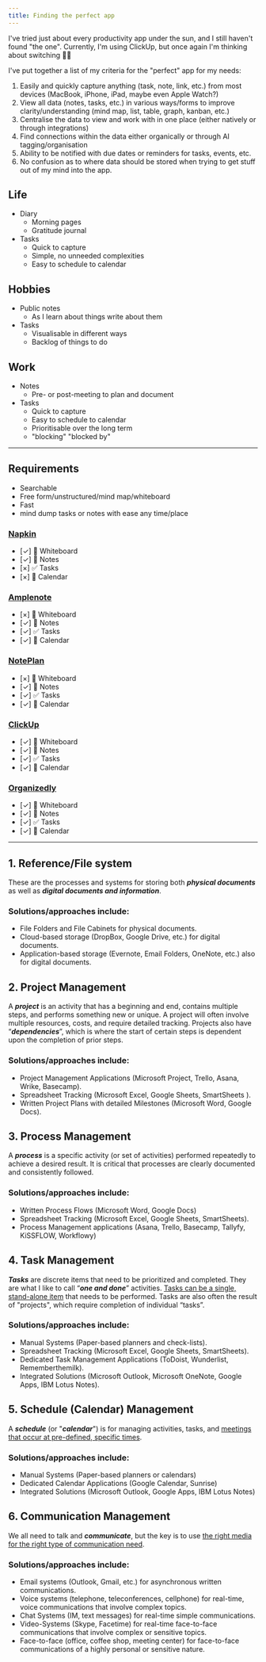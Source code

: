 ```yaml
---
title: Finding the perfect app
---
```


I've tried just about every productivity app under the sun, and I still haven't found "the one".
Currently, I'm using ClickUp, but once again I'm thinking about switching :woman_facepalming:

I've put together a list of my criteria for the "perfect" app for my needs:

1.  Easily and quickly capture anything (task, note, link, etc.) from most devices (MacBook, iPhone, iPad, maybe even Apple Watch?)
2.  View all data (notes, tasks, etc.) in various ways/forms to improve clarity/understanding (mind map, list, table, graph, kanban, etc.)
3.  Centralise the data to view and work with in one place (either natively or through integrations)
4.  Find connections within the data either organically or through AI tagging/organisation
5.  Ability to be notified with due dates or reminders for tasks, events, etc.
6.  No confusion as to where data should be stored when trying to get stuff out of my mind into the app.

## Life
- Diary
  - Morning pages
  - Gratitude journal
- Tasks
  - Quick to capture
  - Simple, no unneeded complexities
  - Easy to schedule to calendar

## Hobbies
- Public notes
  - As I learn about things write about them
- Tasks
  - Visualisable in different ways
  - Backlog of things to do

## Work
- Notes
  - Pre- or post-meeting to plan and document
- Tasks
  - Quick to capture
  - Easy to schedule to calendar
  - Prioritisable over the long term
  - "blocking" "blocked by"

---

## Requirements
- Searchable
- Free form/unstructured/mind map/whiteboard
- Fast
- mind dump tasks or notes with ease any time/place

### [Napkin](https://napkin.one)
- [✓] :brain: Whiteboard
- [✓] :memo: Notes
- [×] :white_check_mark: Tasks
- [×] :calendar: Calendar

### [Amplenote](https://www.amplenote.com/)
- [×] :brain: Whiteboard
- [✓] :memo: Notes
- [✓] :white_check_mark: Tasks
- [✓] :calendar: Calendar

### [NotePlan](https://noteplan.co/)
- [×] :brain: Whiteboard
- [✓] :memo: Notes
- [✓] :white_check_mark: Tasks
- [✓] :calendar: Calendar

### [ClickUp](https://clickup.com/)
- [✓] :brain: Whiteboard
- [✓] :memo: Notes
- [✓] :white_check_mark: Tasks
- [✓] :calendar: Calendar

### [Organizedly](https://www.organized.ly/)
- [✓] :brain: Whiteboard
- [✓] :memo: Notes
- [✓] :white_check_mark: Tasks
- [✓] :calendar: Calendar

---

## 1. Reference/File system
These are the processes and systems for storing both **_physical documents_** as well as **_digital documents and information_**.

### Solutions/approaches include:

- File Folders and File Cabinets for physical documents.
- Cloud-based storage (DropBox, Google Drive, etc.) for digital documents.
- Application-based storage (Evernote, Email Folders, OneNote, etc.) also for digital documents.

## 2. Project Management
A **_project_** is an activity that has a beginning and end, contains multiple steps, and performs something new or unique. A project will often involve multiple resources, costs, and require detailed tracking. Projects also have “**_dependencies_**”, which is where the start of certain steps is dependent upon the completion of prior steps.

### Solutions/approaches include:
- Project Management Applications (Microsoft Project, Trello, Asana, Wrike, Basecamp).
- Spreadsheet Tracking (Microsoft Excel, Google Sheets, SmartSheets ).
- Written Project Plans with detailed Milestones (Microsoft Word, Google Docs).

## 3. Process Management
A **_process_** is a specific activity (or set of activities) performed repeatedly to achieve a desired result. It is critical that processes are clearly documented and consistently followed.

### Solutions/approaches include:
- Written Process Flows (Microsoft Word, Google Docs)
- Spreadsheet Tracking (Microsoft Excel, Google Sheets, SmartSheets).
- Process Management applications (Asana, Trello, Basecamp, Tallyfy, KiSSFLOW, Workflowy)

## 4. Task Management
**_Tasks_** are discrete items that need to be prioritized and completed. They are what I like to call “**_one and done_**” activities. [Tasks can be a single, stand-alone item](http://www.emailoverloadsolutions.com/blog/microsoft-outlook-tasks-a-primer) that needs to be performed. Tasks are also often the result of "projects", which require completion of individual “tasks”.

### Solutions/approaches include:
- Manual Systems (Paper-based planners and check-lists).
- Spreadsheet Tracking (Microsoft Excel, Google Sheets, SmartSheets).
- Dedicated Task Management Applications (ToDoist, Wunderlist, Rememberthemilk).
- Integrated Solutions (Microsoft Outlook, Microsoft OneNote, Google Apps, IBM Lotus Notes).

## 5. Schedule (Calendar) Management
A **_schedule_** (or "**_calendar_**") is for managing activities, tasks, and [meetings that occur at pre-defined, specific times](http://www.emailoverloadsolutions.com/blog/balancing-tasks-appointments).

### Solutions/approaches include:
- Manual Systems (Paper-based planners or calendars)
- Dedicated Calendar Applications (Google Calendar, Sunrise)
- Integrated Solutions (Microsoft Outlook, Google Apps, IBM Lotus Notes)

## 6. Communication Management
We all need to talk and **_communicate_**, but the key is to use [the right media for the right type of communication need](http://www.emailoverloadsolutions.com/blog/media-richness-theory-a-quick-primer).

### Solutions/approaches include:
- Email systems (Outlook, Gmail, etc.) for asynchronous written communications.
- Voice systems (telephone, teleconferences, cellphone) for real-time, voice communications that involve complex topics.
- Chat Systems (IM, text messages) for real-time simple communications.
- Video-Systems (Skype, Facetime) for real-time face-to-face communications that involve complex or sensitive topics.
- Face-to-face (office, coffee shop, meeting center) for face-to-face communications of a highly personal or sensitive nature.